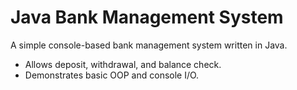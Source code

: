 # Java Bank Management System

A simple console-based bank management system written in Java.

- Allows deposit, withdrawal, and balance check.
- Demonstrates basic OOP and console I/O.
